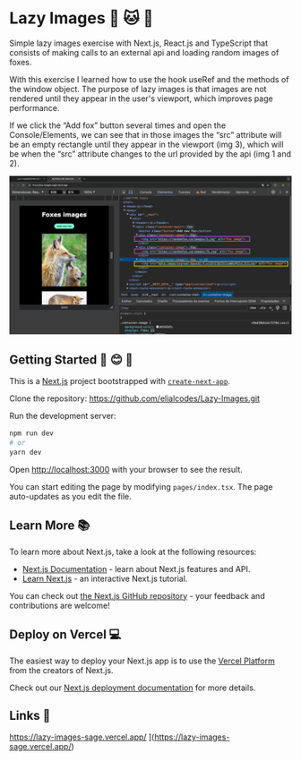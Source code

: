 # Lazy Images :herb: :cat: :mushroom:

Simple lazy images exercise with Next.js, React.js and TypeScript that consists of making calls to an external api and loading random images of foxes.

With this exercise I learned how to use the hook useRef and the methods of the window object. The purpose of lazy images is that images are not rendered until they appear in the user's viewport, which improves page performance.

If we click the “Add fox” button several times and open the Console/Elements, we can see that in those images the “src” attribute will be an empty rectangle until they appear in the viewport (img 3), which will be when the “src” attribute changes to the url provided by the api (img 1 and 2).

![alt text](lazy-images.png)

## Getting Started :book: :blush: :pencil:

This is a [Next.js](https://nextjs.org/) project bootstrapped with [`create-next-app`](https://github.com/vercel/next.js/tree/canary/packages/create-next-app).

Clone the repository: https://github.com/elialcodes/Lazy-Images.git

Run the development server:

```bash
npm run dev
# or
yarn dev
```

Open [http://localhost:3000](http://localhost:3000) with your browser to see the result.

You can start editing the page by modifying `pages/index.tsx`. The page auto-updates as you edit the file.

## Learn More 📚

To learn more about Next.js, take a look at the following resources:

- [Next.js Documentation](https://nextjs.org/docs) - learn about Next.js features and API.
- [Learn Next.js](https://nextjs.org/learn) - an interactive Next.js tutorial.

You can check out [the Next.js GitHub repository](https://github.com/vercel/next.js/) - your feedback and contributions are welcome!

## Deploy on Vercel 💻

The easiest way to deploy your Next.js app is to use the [Vercel Platform](https://vercel.com/new?utm_medium=default-template&filter=next.js&utm_source=create-next-app&utm_campaign=create-next-app-readme) from the creators of Next.js.

Check out our [Next.js deployment documentation](https://nextjs.org/docs/deployment) for more details.

## Links 🔗

https://lazy-images-sage.vercel.app/
](https://lazy-images-sage.vercel.app/)
